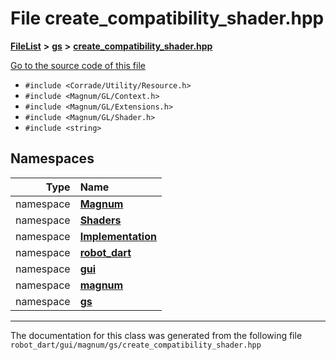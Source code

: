 

# File create\_compatibility\_shader.hpp



[**FileList**](files.md) **>** [**gs**](dir_2f8612d80f6bb57c97efd4c82e0df286.md) **>** [**create\_compatibility\_shader.hpp**](create__compatibility__shader_8hpp.md)

[Go to the source code of this file](create__compatibility__shader_8hpp_source.md)



* `#include <Corrade/Utility/Resource.h>`
* `#include <Magnum/GL/Context.h>`
* `#include <Magnum/GL/Extensions.h>`
* `#include <Magnum/GL/Shader.h>`
* `#include <string>`













## Namespaces

| Type | Name |
| ---: | :--- |
| namespace | [**Magnum**](namespaceMagnum.md) <br> |
| namespace | [**Shaders**](namespaceMagnum_1_1Shaders.md) <br> |
| namespace | [**Implementation**](namespaceMagnum_1_1Shaders_1_1Implementation.md) <br> |
| namespace | [**robot\_dart**](namespacerobot__dart.md) <br> |
| namespace | [**gui**](namespacerobot__dart_1_1gui.md) <br> |
| namespace | [**magnum**](namespacerobot__dart_1_1gui_1_1magnum.md) <br> |
| namespace | [**gs**](namespacerobot__dart_1_1gui_1_1magnum_1_1gs.md) <br> |





















































------------------------------
The documentation for this class was generated from the following file `robot_dart/gui/magnum/gs/create_compatibility_shader.hpp`

